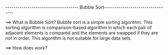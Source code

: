 ------------------------------------ Bubble Sort---------------------------------

==> What is Bubble Sort?
Bubble sort is a simple sorting algorithm. This sorting algorithm is comparison-based algorithm in which each pair of adjacent elements is compared and the elements are swapped if they are not in order. This algorithm is not suitable for large data sets.

==> How does work?
